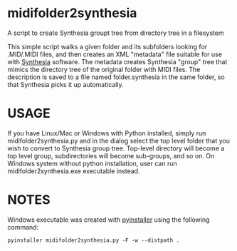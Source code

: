 midifolder2synthesia
====================

A script to create Synthesia groupt tree from directory tree in a filesystem

This simple script walks a given folder and its subfolders looking for .MID/.MIDI files, and then creates an XML "metadata" file suitable for use with [Synthesia](http://www.synthesiagame.com) software. The metadata creates Synthesia "group" tree that mimics the directory tree of the original folder with MIDI files. The description is saved to a file named folder.synthesia in the same folder, so that Synthesia picks it up automatically.

USAGE
=====

If you have Linux/Mac or Windows with Python installed, simply run midifolder2synthesia.py and in the dialog select the top level folder that you wish to convert to Synthesia group tree. Top-level directory will become a top level group, subdirectories will become sub-groups, and so on. On Windows system without python installation, user can run midifolder2synthesia.exe executable instead.

NOTES
=====

Windows executable was created with [pyinstaller](http://www.pyinstaller.org) using the following command:

    pyinstaller midifolder2synthesia.py -F -w --distpath .
